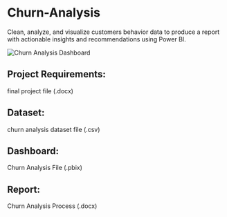 # Churn-Analysis
Clean, analyze, and visualize customers behavior data to produce a report with actionable insights and recommendations using Power BI.

![Churn Analysis Dashboard](https://github.com/user-attachments/assets/d4db69ef-a55c-4b79-b3da-3888d356f796)

## Project Requirements: 
final project file (.docx)

## Dataset: 
churn analysis dataset file (.csv)

## Dashboard: 
Churn Analysis File (.pbix)

## Report: 
Churn Analysis Process (.docx)
